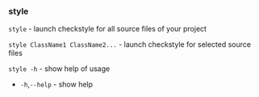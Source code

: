 ### style

`style` - launch checkstyle for all source files of your project

`style ClassName1 ClassName2...` - launch checkstyle for selected source files

`style -h` - show help of usage

* `-h`,`--help` - show help